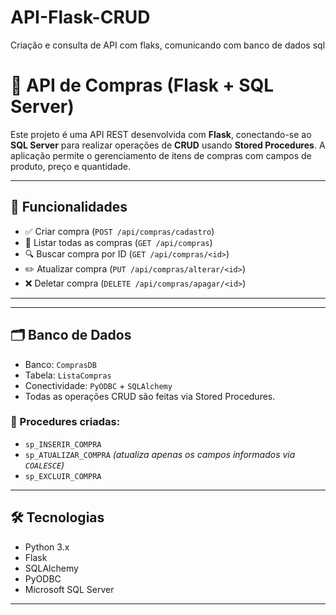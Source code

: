 # API-Flask-CRUD
Criação e consulta de API com flaks, comunicando com banco de dados sql
# 🛒 API de Compras (Flask + SQL Server)

Este projeto é uma API REST desenvolvida com **Flask**, conectando-se ao **SQL Server** para realizar operações de **CRUD** usando **Stored Procedures**. A aplicação permite o gerenciamento de itens de compras com campos de produto, preço e quantidade.

---

## 🚀 Funcionalidades

- ✅ Criar compra (`POST /api/compras/cadastro`)
- 📄 Listar todas as compras (`GET /api/compras`)
- 🔍 Buscar compra por ID (`GET /api/compras/<id>`)
- ✏️ Atualizar compra (`PUT /api/compras/alterar/<id>`)
- ❌ Deletar compra (`DELETE /api/compras/apagar/<id>`)

---

---

## 🗂️ Banco de Dados

- Banco: `ComprasDB`
- Tabela: `ListaCompras`
- Conectividade: `PyODBC` + `SQLAlchemy`
- Todas as operações CRUD são feitas via Stored Procedures.

### 📜 Procedures criadas:

- `sp_INSERIR_COMPRA`
- `sp_ATUALIZAR_COMPRA` *(atualiza apenas os campos informados via `COALESCE`)*
- `sp_EXCLUIR_COMPRA`

---
## 🛠️ Tecnologias

- Python 3.x
- Flask
- SQLAlchemy
- PyODBC
- Microsoft SQL Server

---


